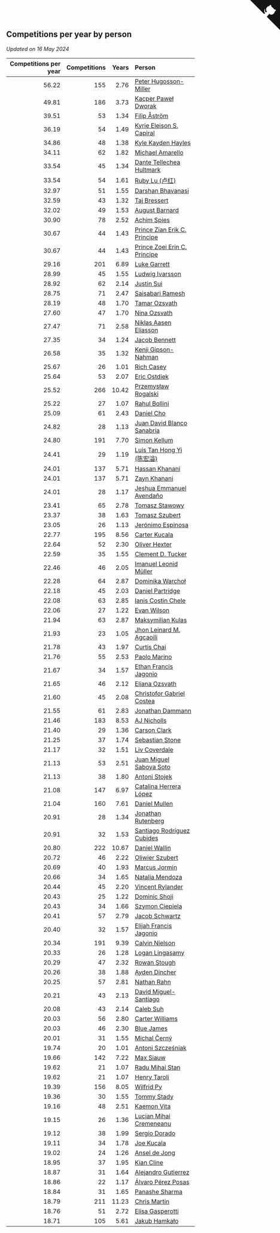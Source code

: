## Competitions per year by person

*Updated on 16 May 2024*

| Competitions per year | Competitions | Years | Person |
| ---: | ---: | ---: | :--- |
| 56.22 | 155 | 2.76 | [Peter Hugosson-Miller](https://www.worldcubeassociation.org/persons/2021HUGO01) |
| 49.81 | 186 | 3.73 | [Kacper Paweł Dworak](https://www.worldcubeassociation.org/persons/2020DWOR01) |
| 39.51 | 53 | 1.34 | [Filip Åström](https://www.worldcubeassociation.org/persons/2023ASTR01) |
| 36.19 | 54 | 1.49 | [Kyrie Eleison S. Capiral](https://www.worldcubeassociation.org/persons/2022CAPI02) |
| 34.86 | 48 | 1.38 | [Kyle Kayden Hayles](https://www.worldcubeassociation.org/persons/2022HAYL02) |
| 34.11 | 62 | 1.82 | [Michael Amarello](https://www.worldcubeassociation.org/persons/2022AMAR09) |
| 33.54 | 45 | 1.34 | [Dante Tellechea Hultmark](https://www.worldcubeassociation.org/persons/2023HULT01) |
| 33.54 | 54 | 1.61 | [Ruby Lu (卢红)](https://www.worldcubeassociation.org/persons/2022LURU01) |
| 32.97 | 51 | 1.55 | [Darshan Bhavanasi](https://www.worldcubeassociation.org/persons/2022BHAV01) |
| 32.59 | 43 | 1.32 | [Taj Bressert](https://www.worldcubeassociation.org/persons/2023BRES01) |
| 32.02 | 49 | 1.53 | [August Barnard](https://www.worldcubeassociation.org/persons/2022BARN21) |
| 30.90 | 78 | 2.52 | [Achim Spies](https://www.worldcubeassociation.org/persons/2021SPIE01) |
| 30.67 | 44 | 1.43 | [Prince Zian Erik C. Principe](https://www.worldcubeassociation.org/persons/2022PRIN08) |
| 30.67 | 44 | 1.43 | [Prince Zoei Erin C. Principe](https://www.worldcubeassociation.org/persons/2022PRIN09) |
| 29.16 | 201 | 6.89 | [Luke Garrett](https://www.worldcubeassociation.org/persons/2017GARR05) |
| 28.99 | 45 | 1.55 | [Ludwig Ivarsson](https://www.worldcubeassociation.org/persons/2022IVAR01) |
| 28.92 | 62 | 2.14 | [Justin Sui](https://www.worldcubeassociation.org/persons/2022SUIJ01) |
| 28.75 | 71 | 2.47 | [Saisabari Ramesh](https://www.worldcubeassociation.org/persons/2021RAME01) |
| 28.19 | 48 | 1.70 | [Tamar Ozsvath](https://www.worldcubeassociation.org/persons/2022OZSV04) |
| 27.60 | 47 | 1.70 | [Nina Ozsvath](https://www.worldcubeassociation.org/persons/2022OZSV03) |
| 27.47 | 71 | 2.58 | [Niklas Aasen Eliasson](https://www.worldcubeassociation.org/persons/2021ELIA01) |
| 27.35 | 34 | 1.24 | [Jacob Bennett](https://www.worldcubeassociation.org/persons/2023BENN04) |
| 26.58 | 35 | 1.32 | [Kenji Gipson-Nahman](https://www.worldcubeassociation.org/persons/2023GIPS01) |
| 25.67 | 26 | 1.01 | [Rich Casey](https://www.worldcubeassociation.org/persons/2023CASE06) |
| 25.64 | 53 | 2.07 | [Eric Ostdiek](https://www.worldcubeassociation.org/persons/2022OSTD01) |
| 25.52 | 266 | 10.42 | [Przemysław Rogalski](https://www.worldcubeassociation.org/persons/2013ROGA02) |
| 25.22 | 27 | 1.07 | [Rahul Bollini](https://www.worldcubeassociation.org/persons/2023BOLL01) |
| 25.09 | 61 | 2.43 | [Daniel Cho](https://www.worldcubeassociation.org/persons/2021CHOD01) |
| 24.82 | 28 | 1.13 | [Juan David Blanco Sanabria](https://www.worldcubeassociation.org/persons/2023SANA04) |
| 24.80 | 191 | 7.70 | [Simon Kellum](https://www.worldcubeassociation.org/persons/2016KELL12) |
| 24.41 | 29 | 1.19 | [Luis Tan Hong Yi (陈宏溢)](https://www.worldcubeassociation.org/persons/2023YILU01) |
| 24.01 | 137 | 5.71 | [Hassan Khanani](https://www.worldcubeassociation.org/persons/2018KHAN26) |
| 24.01 | 137 | 5.71 | [Zayn Khanani](https://www.worldcubeassociation.org/persons/2018KHAN28) |
| 24.01 | 28 | 1.17 | [Jeshua Emmanuel Avendaño](https://www.worldcubeassociation.org/persons/2023AVEN01) |
| 23.41 | 65 | 2.78 | [Tomasz Stawowy](https://www.worldcubeassociation.org/persons/2021STAW01) |
| 23.37 | 38 | 1.63 | [Tomasz Szubert](https://www.worldcubeassociation.org/persons/2022SZUB02) |
| 23.05 | 26 | 1.13 | [Jerónimo Espinosa](https://www.worldcubeassociation.org/persons/2023ESPI07) |
| 22.77 | 195 | 8.56 | [Carter Kucala](https://www.worldcubeassociation.org/persons/2015KUCA01) |
| 22.64 | 52 | 2.30 | [Oliver Hexter](https://www.worldcubeassociation.org/persons/2022HEXT01) |
| 22.59 | 35 | 1.55 | [Clement D. Tucker](https://www.worldcubeassociation.org/persons/2022TUCK09) |
| 22.46 | 46 | 2.05 | [Imanuel Leonid Müller](https://www.worldcubeassociation.org/persons/2022MULL02) |
| 22.28 | 64 | 2.87 | [Dominika Warchoł](https://www.worldcubeassociation.org/persons/2021WARC01) |
| 22.18 | 45 | 2.03 | [Daniel Partridge](https://www.worldcubeassociation.org/persons/2022PART02) |
| 22.08 | 63 | 2.85 | [Ianis Costin Chele](https://www.worldcubeassociation.org/persons/2021CHEL01) |
| 22.06 | 27 | 1.22 | [Evan Wilson](https://www.worldcubeassociation.org/persons/2023WILS11) |
| 21.94 | 63 | 2.87 | [Maksymilian Kulas](https://www.worldcubeassociation.org/persons/2021KULA02) |
| 21.93 | 23 | 1.05 | [Jhon Leinard M. Agcaoili](https://www.worldcubeassociation.org/persons/2023AGCA01) |
| 21.78 | 43 | 1.97 | [Curtis Chai](https://www.worldcubeassociation.org/persons/2022CHAI02) |
| 21.76 | 55 | 2.53 | [Paolo Marino](https://www.worldcubeassociation.org/persons/2021MARI04) |
| 21.67 | 34 | 1.57 | [Ethan Francis Jagonio](https://www.worldcubeassociation.org/persons/2022JAGO03) |
| 21.65 | 46 | 2.12 | [Eliana Ozsvath](https://www.worldcubeassociation.org/persons/2022OZSV01) |
| 21.60 | 45 | 2.08 | [Christofor Gabriel Costea](https://www.worldcubeassociation.org/persons/2022COST03) |
| 21.55 | 61 | 2.83 | [Jonathan Dammann](https://www.worldcubeassociation.org/persons/2021DAMM01) |
| 21.46 | 183 | 8.53 | [AJ Nicholls](https://www.worldcubeassociation.org/persons/2015NICH04) |
| 21.40 | 29 | 1.36 | [Carson Clark](https://www.worldcubeassociation.org/persons/2023CLAR02) |
| 21.25 | 37 | 1.74 | [Sebastian Stone](https://www.worldcubeassociation.org/persons/2022STON09) |
| 21.17 | 32 | 1.51 | [Liv Coverdale](https://www.worldcubeassociation.org/persons/2022COVE02) |
| 21.13 | 53 | 2.51 | [Juan Miguel Saboya Soto](https://www.worldcubeassociation.org/persons/2021SOTO01) |
| 21.13 | 38 | 1.80 | [Antoni Stojek](https://www.worldcubeassociation.org/persons/2022STOJ03) |
| 21.08 | 147 | 6.97 | [Catalina Herrera López](https://www.worldcubeassociation.org/persons/2017LOPE31) |
| 21.04 | 160 | 7.61 | [Daniel Mullen](https://www.worldcubeassociation.org/persons/2016MULL04) |
| 20.91 | 28 | 1.34 | [Jonathan Rutenberg](https://www.worldcubeassociation.org/persons/2023RUTE01) |
| 20.91 | 32 | 1.53 | [Santiago Rodríguez Cubides](https://www.worldcubeassociation.org/persons/2022CUBI01) |
| 20.80 | 222 | 10.67 | [Daniel Wallin](https://www.worldcubeassociation.org/persons/2013WALL03) |
| 20.72 | 46 | 2.22 | [Oliwier Szubert](https://www.worldcubeassociation.org/persons/2022SZUB01) |
| 20.69 | 40 | 1.93 | [Marcus Jormin](https://www.worldcubeassociation.org/persons/2022JORM01) |
| 20.66 | 34 | 1.65 | [Natalia Mendoza](https://www.worldcubeassociation.org/persons/2022MEND24) |
| 20.44 | 45 | 2.20 | [Vincent Rylander](https://www.worldcubeassociation.org/persons/2022RYLA01) |
| 20.43 | 25 | 1.22 | [Dominic Shoji](https://www.worldcubeassociation.org/persons/2023SHOJ01) |
| 20.43 | 34 | 1.66 | [Szymon Ciepiela](https://www.worldcubeassociation.org/persons/2022CIEP01) |
| 20.41 | 57 | 2.79 | [Jacob Schwartz](https://www.worldcubeassociation.org/persons/2021SCHW01) |
| 20.40 | 32 | 1.57 | [Elijah Francis Jagonio](https://www.worldcubeassociation.org/persons/2022JAGO02) |
| 20.34 | 191 | 9.39 | [Calvin Nielson](https://www.worldcubeassociation.org/persons/2014NIEL03) |
| 20.33 | 26 | 1.28 | [Logan Lingasamy](https://www.worldcubeassociation.org/persons/2023LING02) |
| 20.29 | 47 | 2.32 | [Rowan Stough](https://www.worldcubeassociation.org/persons/2022STOU01) |
| 20.26 | 38 | 1.88 | [Ayden Dincher](https://www.worldcubeassociation.org/persons/2022DINC01) |
| 20.25 | 57 | 2.81 | [Nathan Rahn](https://www.worldcubeassociation.org/persons/2021RAHN01) |
| 20.21 | 43 | 2.13 | [David Miguel-Santiago](https://www.worldcubeassociation.org/persons/2022MIGU02) |
| 20.08 | 43 | 2.14 | [Caleb Suh](https://www.worldcubeassociation.org/persons/2022SUHC01) |
| 20.03 | 56 | 2.80 | [Carter Williams](https://www.worldcubeassociation.org/persons/2021WILL06) |
| 20.03 | 46 | 2.30 | [Blue James](https://www.worldcubeassociation.org/persons/2022JAME01) |
| 20.01 | 31 | 1.55 | [Michal Černý](https://www.worldcubeassociation.org/persons/2022CERN03) |
| 19.74 | 20 | 1.01 | [Antoni Szcześniak](https://www.worldcubeassociation.org/persons/2023SZCZ04) |
| 19.66 | 142 | 7.22 | [Max Siauw](https://www.worldcubeassociation.org/persons/2017SIAU02) |
| 19.62 | 21 | 1.07 | [Radu Mihai Stan](https://www.worldcubeassociation.org/persons/2023STAN09) |
| 19.62 | 21 | 1.07 | [Henry Taroli](https://www.worldcubeassociation.org/persons/2023TARO01) |
| 19.39 | 156 | 8.05 | [Wilfrid Py](https://www.worldcubeassociation.org/persons/2016PYWI01) |
| 19.36 | 30 | 1.55 | [Tommy Stady](https://www.worldcubeassociation.org/persons/2022STAD01) |
| 19.16 | 48 | 2.51 | [Kaemon Vita](https://www.worldcubeassociation.org/persons/2021VITA01) |
| 19.15 | 26 | 1.36 | [Lucian Mihai Cremeneanu](https://www.worldcubeassociation.org/persons/2023CREM01) |
| 19.12 | 38 | 1.99 | [Sergio Dorado](https://www.worldcubeassociation.org/persons/2022CORR05) |
| 19.11 | 34 | 1.78 | [Joe Kucala](https://www.worldcubeassociation.org/persons/2022KUCA01) |
| 19.02 | 24 | 1.26 | [Ansel de Jong](https://www.worldcubeassociation.org/persons/2023JONG01) |
| 18.95 | 37 | 1.95 | [Kian Cline](https://www.worldcubeassociation.org/persons/2022CLIN01) |
| 18.87 | 31 | 1.64 | [Alejandro Gutierrez](https://www.worldcubeassociation.org/persons/2022GUTI09) |
| 18.86 | 22 | 1.17 | [Álvaro Pérez Posas](https://www.worldcubeassociation.org/persons/2023POSA01) |
| 18.84 | 31 | 1.65 | [Panashe Sharma](https://www.worldcubeassociation.org/persons/2022SHAR36) |
| 18.79 | 211 | 11.23 | [Chris Martin](https://www.worldcubeassociation.org/persons/2013MART03) |
| 18.76 | 51 | 2.72 | [Elisa Gasperotti](https://www.worldcubeassociation.org/persons/2021GASP01) |
| 18.71 | 105 | 5.61 | [Jakub Hamkało](https://www.worldcubeassociation.org/persons/2018HAMK01) |


<a href="https://github.com/jonatanklosko/wca_statistics" class="github-corner" aria-label="View source on Github"><svg width="80" height="80" viewBox="0 0 250 250" style="fill:#151513; color:#fff; position: absolute; top: 0; border: 0; right: 0;" aria-hidden="true"><path d="M0,0 L115,115 L130,115 L142,142 L250,250 L250,0 Z"></path><path d="M128.3,109.0 C113.8,99.7 119.0,89.6 119.0,89.6 C122.0,82.7 120.5,78.6 120.5,78.6 C119.2,72.0 123.4,76.3 123.4,76.3 C127.3,80.9 125.5,87.3 125.5,87.3 C122.9,97.6 130.6,101.9 134.4,103.2" fill="currentColor" style="transform-origin: 130px 106px;" class="octo-arm"></path><path d="M115.0,115.0 C114.9,115.1 118.7,116.5 119.8,115.4 L133.7,101.6 C136.9,99.2 139.9,98.4 142.2,98.6 C133.8,88.0 127.5,74.4 143.8,58.0 C148.5,53.4 154.0,51.2 159.7,51.0 C160.3,49.4 163.2,43.6 171.4,40.1 C171.4,40.1 176.1,42.5 178.8,56.2 C183.1,58.6 187.2,61.8 190.9,65.4 C194.5,69.0 197.7,73.2 200.1,77.6 C213.8,80.2 216.3,84.9 216.3,84.9 C212.7,93.1 206.9,96.0 205.4,96.6 C205.1,102.4 203.0,107.8 198.3,112.5 C181.9,128.9 168.3,122.5 157.7,114.1 C157.9,116.9 156.7,120.9 152.7,124.9 L141.0,136.5 C139.8,137.7 141.6,141.9 141.8,141.8 Z" fill="currentColor" class="octo-body"></path></svg></a><style>.github-corner:hover .octo-arm{animation:octocat-wave 560ms ease-in-out}@keyframes octocat-wave{0%,100%{transform:rotate(0)}20%,60%{transform:rotate(-25deg)}40%,80%{transform:rotate(10deg)}}@media (max-width:500px){.github-corner:hover .octo-arm{animation:none}.github-corner .octo-arm{animation:octocat-wave 560ms ease-in-out}}</style>
